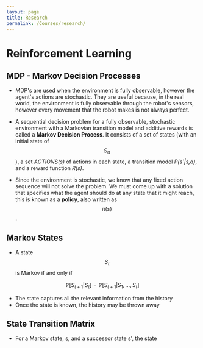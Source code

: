```yaml
---
layout: page
title: Research
permalink: /Courses/research/
---
```


# Reinforcement Learning

## MDP - Markov Decision Processes

- MDP's are used when the environment is fully observable, however the agent's actions are stochastic. They are useful because, in the real world, the environment is fully observable through the robot's sensors, however every movement that the robot makes is not always perfect.

- A sequential decision problem for a fully observable, stochastic environment with a Markovian transition model and additive rewards is called a **Markov Decision Process**. It consists of a set of states (with an initial state of $$ S_0 $$), a set *ACTIONS(s)* of actions in each state, a transition model *P(s'|s,a)*, and a reward function *R(s)*.

- Since the environment is stochastic, we know that any fixed action sequence will not solve the problem. We must come up with a solution that specifies what the agent should do at any state that it might reach, this is known as a **policy**, also written as $$ \pi (s) $$. 

## Markov States

- A state $$ S_t $$ is Markov if and only if

$$ \mathbb{P} [S_{t+1} | S_t ] = \mathbb{P} [S_{t+1} | S_1, ..., S_t ] $$

  - The state captures all the relevant information from the history
  - Once the state is known, the history may be thrown away

## State Transition Matrix

- For a Markov state, s, and a successor state s', the state
